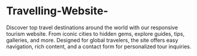 # Travelling-Website-
Discover top travel destinations around the world with our responsive tourism website. From iconic cities to hidden gems, explore guides, tips, galleries, and more. Designed for global travelers, the site offers easy navigation, rich content, and a contact form for personalized tour inquiries.
